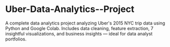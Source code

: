 # Uber-Data-Analytics--Project
A complete data analytics project analyzing Uber's 2015 NYC trip data using Python and Google Colab. Includes data cleaning, feature extraction, 7 insightful visualizations, and business insights — ideal for data analyst portfolios.
